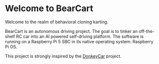 # Welcome to BearCart

Welcome to the realm of behavioral cloning karting.

BearCart is an autonomous driving project. The goal is to tinker an off-the-shelf RC car into an AI powered self-driving platform. The software is running on a Raspberry Pi 5 SBC in its native operating system: Raspberry Pi OS.

This project is strongly inspired by the [DonkeyCar](https://github.com/autorope/donkeycar) project.
